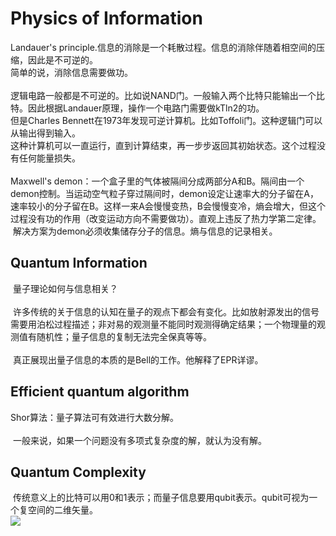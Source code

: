 Physics of Information
======
  Landauer's principle.信息的消除是一个耗散过程。信息的消除伴随着相空间的压缩，因此是不可逆的。<br>
  简单的说，消除信息需要做功。<br>
  <br>
  逻辑电路一般都是不可逆的。比如说NAND门。一般输入两个比特只能输出一个比特。因此根据Landauer原理，操作一个电路门需要做kTln2的功。<br>
  但是Charles Bennett在1973年发现可逆计算机。比如Toffoli门。这种逻辑门可以从输出得到输入。<br>
  这种计算机可以一直运行，直到计算结束，再一步步返回其初始状态。这个过程没有任何能量损失。<br>
  <br>
  Maxwell's demon：一个盒子里的气体被隔间分成两部分A和B。隔间由一个demon控制。当运动空气粒子穿过隔间时，demon设定让速率大的分子留在A，速率较小的分子留在B。这样一来A会慢慢变热，B会慢慢变冷，熵会增大，但这个过程没有功的作用（改变运动方向不需要做功）。直观上违反了热力学第二定律。<br>
  解决方案为demon必须收集储存分子的信息。熵与信息的记录相关。
  
Quantum Information
------

  量子理论如何与信息相关？<br>
  <br>
  许多传统的关于信息的认知在量子的观点下都会有变化。比如放射源发出的信号需要用泊松过程描述；非对易的观测量不能同时观测得确定结果；一个物理量的观测值有随机性；量子信息的复制无法完全保真等等。<br>
  <br>
  真正展现出量子信息的本质的是Bell的工作。他解释了EPR详谬。<br>
  
Efficient quantum algorithm
------
  Shor算法：量子算法可有效进行大数分解。<br>
  <br>
  一般来说，如果一个问题没有多项式复杂度的解，就认为没有解。<br>
  
Quantum Complexity
------
  传统意义上的比特可以用0和1表示；而量子信息要用qubit表示。qubit可视为一个复空间的二维矢量。<br>
<img src="http://www.forkosh.com/mathtex.cgi? \Large x=\frac{-b\pm\sqrt{b^2-4ac}}{2a}">
